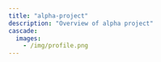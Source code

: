 ```yaml
---
title: "alpha-project"
description: "Overview of alpha project"
cascade:
  images:
    - /img/profile.png
---
```

